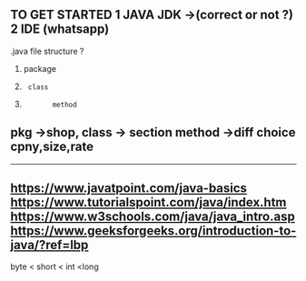 TO GET STARTED
1  JAVA JDK ->(correct or not ?)
2 IDE (whatsapp)
-----------
.java file structure ?
1. package
2.      class 
3.            method

pkg ->shop, class -> section
method ->diff choice cpny,size,rate
--------------



----------------------
https://www.javatpoint.com/java-basics
https://www.tutorialspoint.com/java/index.htm
https://www.w3schools.com/java/java_intro.asp
https://www.geeksforgeeks.org/introduction-to-java/?ref=lbp
----------------
byte < short  < int <long 
